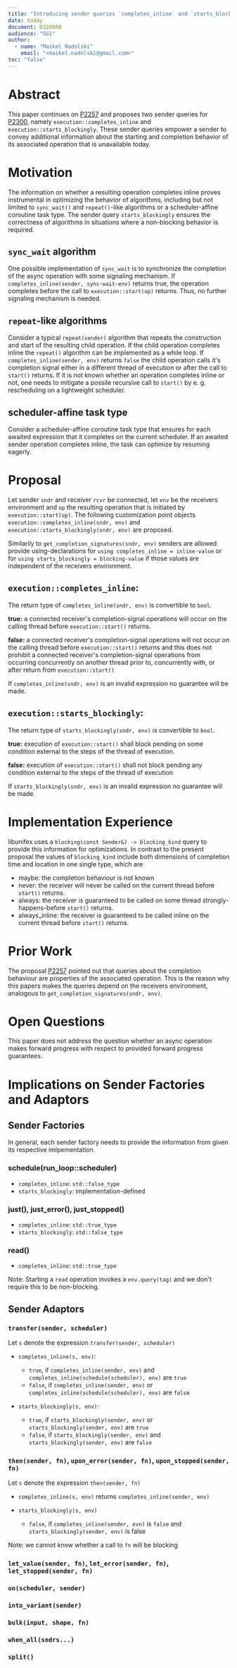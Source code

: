 ```yaml
---
title: "Introducing sender queries `completes_inline` and `starts_blockingly`"
date: today
document: D3206R0
audience: "SG1"
author:
  - name: "Maikel Nadolski"
    email: "<maikel.nadolski@gmail.com>"
toc: "false"
---
```


# Abstract

This paper continues on [P2257](https://wg21.link/P2257) and proposes two sender queries for [P2300](https://wg21.link/P2300), namely `execution::completes_inline` and `execution::starts_blockingly`. These sender queries empower a sender to convey additional information about the starting and completion behavior of its associated operation that is unavailable today.

# Motivation

The information on whether a resulting operation completes inline proves instrumental in optimizing the behavior of algorithms, including but not limited to `sync_wait()` and `repeat()`-like algorithms or a scheduler-affine coroutine task type. The sender query `starts_blockingly` ensures the correctness of algorithms in situations where a non-blocking behavior is required.

## `sync_wait` algorithm

One possible implementation of `sync_wait` is to synchronize the completion of the async operation with some signaling mechanism.
If `completes_inline(sender, sync-wait-env)` returns true, the operation completes before the call to `execution::start(op)` returns. 
Thus, no further signaling mechanism is needed.

## `repeat`-like algorithms

Consider a typical `repeat(sender)` algorithm that repeats the construction and start of the resulting child operation.
If the child operation completes inline the `repeat()` algorithm can be implemented as a while loop. If `completes_inline(sender, env)` returns `false` the child operation calls it's completion signal either in a different thread of execution or after the call to `start()` returns. 
If it is not known whether an operation completes inline or not, one needs to mitigate a possile recursive call to `start()` by e. g. rescheduling on a lightweight scheduler.

## scheduler-affine task type

Consider a scheduler-affine coroutine task type that ensures for each awaited expression that it completes on the current scheduler. If an awaited sender operation completes inline, the task can optimize by resuming eagerly. 

# Proposal

Let sender `sndr` and receiver `rcvr` be connected, let `env` be the receivers environment and `op` the resulting operation that is initiated by `execution::start(op)`. The following customization point objects `execution::completes_inline(sndr, env)` and `execution::starts_blockingly(sndr, env)` are proposed.

Similarily to `get_completion_signatures(sndr, env)` senders are allowed provide using-declarations for `using completes_inline = inline-value` or for `using starts_blockingly = blocking-value` if those values are independent of the receivers environment.

## `execution::completes_inline`:

The return type of `completes_inline(sndr, env)` is convertible to `bool`.

**true:** a connected receiver's completion-signal operations will occur on the calling thread before `execution::start()` returns.

**false:** a connected receiver's completion-signal operations will not occur on the calling thread before `execution::start()` returns and this does not prohibit a connected receiver's completion-signal operations from occurring concurrently on another thread prior to, concurrently with, or after return from `execution::start()`

If `completes_inline(sndr, env)` is an invalid expression no guarantee will be made.

## `execution::starts_blockingly`:

The return type of `starts_blockingly(sndr, env)` is convertible to `bool`.

**true:** execution of `execution::start()` shall block pending on some condition external to the steps of the thread of execution.

**false:** execution of `execution::start()` shall not block pending any condition external to the steps of the thread of execution

If `starts_blockingly(sndr, env)` is an invalid expression no guarantee will be made.

# Implementation Experience

libunifex uses a `blocking(const Sender&) -> blocking_kind` query to provide this information for optimizations.
In contrast to the present proposal the values of `blocking_kind` include both dimensions of completion time and location in one single type, which are

- maybe: the completion behaviour is not known
- never: the receiver will never be called on the current thread before `start()` returns.
- always: the receiver is guaranteed to be called on some thread strongly-happens-before `start()` returns.
- always_inline: the receiver is guaranteed to be called inline on the current thread before `start()` returns.

# Prior Work

The proposal [P2257](https://wg21.link/P2257) pointed out that queries about the completion behaviour are properties of the associated operation. This is the reason why this papers makes the queries depend on the receivers environment, analogous to `get_completion_signatures(sndr, env)`.

# Open Questions

This paper does not address the question whether an async operation makes forward progress with respect to provided forward progress guarantees.

# Implications on Sender Factories and Adaptors

## Sender Factories

In general, each sender factory needs to provide the information from given its respective imlpementation.

### schedule(run_loop::scheduler)

- `completes_inline`: `std::false_type`
- `starts_blockingly`: implementation-defined

### just(), just_error(), just_stopped()

- `completes_inline`: `std::true_type`
- `starts_blockingly`: `std::false_type`

### read()

- `completes_inline`: `std::true_type`

Note: Starting a `read` operation invokes a `env.query(tag)` and we don't require this to be non-blocking.

## Sender Adaptors

### `transfer(sender, scheduler)`

Let `s` denote the expression `transfer(sender, scheduler)`

- `completes_inline(s, env)`:
  - `true`, if `completes_inline(sender, env)` and `completes_inline(schedule(scheduler), env)` are `true`
  - `false`, if `completes_inline(sender, env)` or `completes_inline(schedule(scheduler), env)` are `false`

- `starts_blockingly(s, env)`:
  - `true`, if `starts_blockingly(sender, env)` or `starts_blockingly(sender, env)` are `true`
  - `false`, if `starts_blockingly(sender, env)` and `starts_blockingly(sender, env)` are `false`

### `then(sender, fn)`, `upon_error(sender, fn)`, `upon_stopped(sender, fn)`

Let `s` denote the expression `then(sender, fn)`

- `completes_inline(s, env)` returns `completes_inline(sender, env)`

- `starts_blockingly(s, env)`
  - `false`, if `completes_inline(sender, evn)` is `false` and `starts_blockingly(sender, env)` is false

Note: we cannot know whether a call to `fn` will be blocking

### `let_value(sender, fn)`, `let_error(sender, fn)`, `let_stopped(sender, fn)`

### `on(scheduler, sender)`

### `into_variant(sender)`

### `bulk(input, shape, fn)`

### `when_all(sndrs...)`

### `split()`